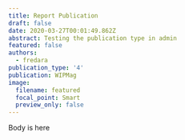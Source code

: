 ```yaml
---
title: Report Publication
draft: false
date: 2020-03-27T00:01:49.862Z
abstract: Testing the publication type in admin
featured: false
authors:
  - fredara
publication_type: '4'
publication: WIPMag
image:
  filename: featured
  focal_point: Smart
  preview_only: false
---
```

Body is here